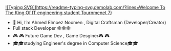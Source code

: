 [![Typing SVG](https://readme-typing-svg.demolab.com/?lines=Welcome To The King Of  IT engineering student Tournmenet 7)](https://git.io/typing-svg)


- 👋 Hi, I’m Ahmed Elmoez Noomen , Digital Craftsman (Developer/Creator)
-  Full stack Developer  🕸️🕸️🕸️
-  🎮 🎮 Future Game Dev , Game Desginer🎮 🎮 
-  🎓🎓studying Engineer's degree in Computer Science🎓🎓
